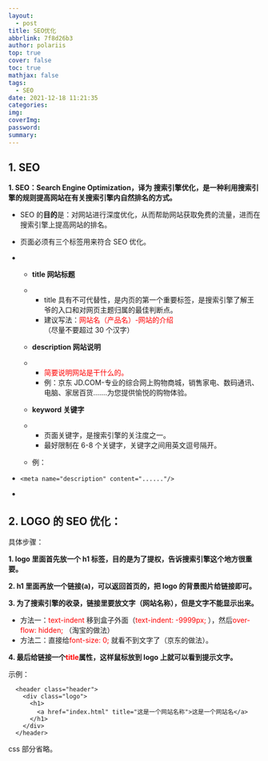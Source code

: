 ```yaml
---
layout:
  - post
title: SEO优化
abbrlink: 7f8d26b3
author: polariis
top: true
cover: false
toc: true
mathjax: false
tags:
  - SEO
date: 2021-12-18 11:21:35
categories:
img:
coverImg:
password:
summary:
---
```


## 1. SEO

**1. SEO：Search Engine Optimization，译为 搜索引擎优化，是一种利用搜索引擎的规则提高网站在有关搜索引擎内自然排名的方式。**

- SEO 的**目的**是：对网站进行深度优化，从而帮助网站获取免费的流量，进而在搜索引擎上提高网站的排名。

- 页面必须有三个标签用来符合 SEO 优化。

- - **title 网站标题**

  - - title 具有不可代替性，是内页的第一个重要标签，是搜索引擎了解王爷的入口和对网页主题归属的最佳判断点。
    - 建议写法：<span style="color: red">网站名（产品名）-网站的介绍</span>（尽量不要超过 30 个汉字）

  - **description 网站说明**

  - - <span style="color: red">简要说明网站是干什么的。 </span>
    - 例：京东 JD.COM-专业的综合网上购物商城，销售家电、数码通讯、电脑、家居百货.......为您提供愉悦的购物体验。

  - **keyword 关键字**

  - - 页面关键字，是搜索引擎的关注度之一。
    - 最好限制在 6-8 个关键字，关键字之间用英文逗号隔开。

  - 例：

- ```
  <meta name="description" content="......"/>
  ```

-

## 2. LOGO 的 SEO 优化：

具体步骤：

**1. logo 里面首先放一个 h1 标签，目的是为了提权，告诉搜索引擎这个地方很重要。**

**2. h1 里面再放一个链接(a)，可以返回首页的，把 logo 的背景图片给链接即可。**

**3. 为了搜索引擎的收录，链接里要放文字（网站名称），但是文字不能显示出来。**

- 方法一：<span style="color: red">text-indent </span>移到盒子外面（<span style="color: red">text-indent: -9999px; </span>），然后<span style="color: red">over-flow: hidden;</span> （淘宝的做法）
- 方法二：直接给<span style="color: red">font-size: 0; </span>就看不到文字了（京东的做法）。

**4. 最后给链接一个<span style="color: red">title</span>属性，这样鼠标放到 logo 上就可以看到提示文字。**

示例：

```
  <header class="header">
    <div class="logo">
      <h1>
        <a href="index.html" title="这是一个网站名称">这是一个网站名</a>
      </h1>
    </div>
  </header>
```

css 部分省略。
